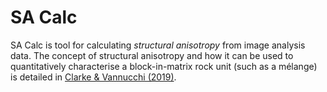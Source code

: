 # SA Calc

SA Calc is tool for calculating *structural anisotropy* from image analysis data. The concept of structural anisotropy and how it can be used to quantitatively characterise a block-in-matrix rock unit (such as a mélange) is detailed in [Clarke & Vannucchi (2019)](https://www.sciencedirect.com/science/article/pii/S0191814119301178).